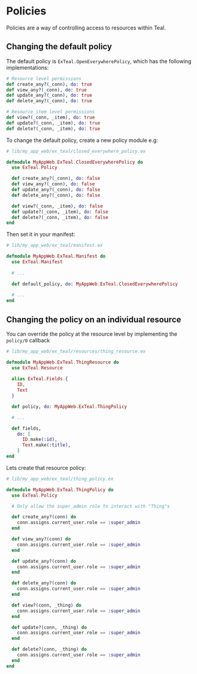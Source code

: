 # Policies

Policies are a way of controlling access to resources within Teal.

## Changing the default policy

The default policy is `ExTeal.OpenEverywherePolicy`, which has the following implementations:

```elixir
# Resource level permissions
def create_any?(_conn), do: true
def view_any?(_conn), do: true
def update_any?(_conn), do: true
def delete_any?(_conn), do: true

# Resource item level permissions
def view?(_conn, _item), do: true
def update?(_conn, _item), do: true
def delete?(_conn, _item), do: true
```

To change the default policy, create a new policy module e.g:

```elixir
# lib/my_app_web/ex_teal/closed_everywhere_policy.ex

defmodule MyAppWeb.ExTeal.ClosedEverywherePolicy do
  use ExTeal.Policy

  def create_any?(_conn), do: false
  def view_any?(_conn), do: false
  def update_any?(_conn), do: false
  def delete_any?(_conn), do: false

  def view?(_conn, _item), do: false
  def update?(_conn, _item), do: false
  def delete?(_conn, _item), do: false
end

```

Then set it in your manifest:

```elixir
# lib/my_app_web/ex_teal/manifest.ex

defmodule MyAppWeb.ExTeal.Manifest do
  use ExTeal.Manifest
  
  # ...

  def default_policy, do: MyAppWeb.ExTeal.ClosedEverywherePolicy
  
  # ...
end

```

## Changing the policy on an individual resource

You can override the policy at the resource level by implementing the `policy/0` callback

```elixir
# lib/my_app_web/ex_teal/resources/thing_resource.ex

defmodule MyAppWeb.ExTeal.ThingResource do
  use ExTeal.Resource
  
  alias ExTeal.Fields.{
    ID,
    Text
  }

  def policy, do: MyAppWeb.ExTeal.ThingPolicy

  # ...

  def fields,
    do: [
      ID.make(:id),
      Text.make(:title),
    ]
end
```

Lets create that resource policy:

```elixir
# lib/my_app_web/ex_teal/thing_policy.ex

defmodule MyAppWeb.ExTeal.ThingPolicy do
  use ExTeal.Policy

  # Only allow the super_admin role to interact with "Thing"s

  def create_any?(conn) do
    conn.assigns.current_user.role == :super_admin
  end

  def view_any?(conn) do
    conn.assigns.current_user.role == :super_admin
  end

  def update_any?(conn) do
    conn.assigns.current_user.role == :super_admin
  end

  def delete_any?(conn) do
    conn.assigns.current_user.role == :super_admin
  end

  def view?(conn, _thing) do
    conn.assigns.current_user.role == :super_admin
  end

  def update?(conn, _thing) do
    conn.assigns.current_user.role == :super_admin
  end

  def delete?(conn, _thing) do
    conn.assigns.current_user.role == :super_admin
  end
end
```